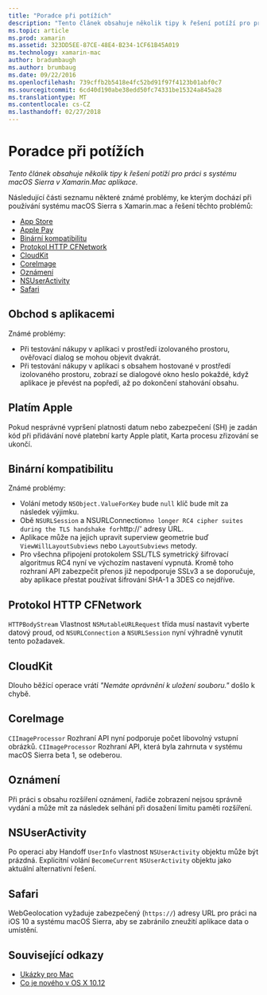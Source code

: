 ```yaml
---
title: "Poradce při potížích"
description: "Tento článek obsahuje několik tipy k řešení potíží pro práci s systému macOS Sierra v Xamarin.Mac aplikace."
ms.topic: article
ms.prod: xamarin
ms.assetid: 323DD5EE-87CE-48E4-B234-1CF61B45A019
ms.technology: xamarin-mac
author: bradumbaugh
ms.author: brumbaug
ms.date: 09/22/2016
ms.openlocfilehash: 739cffb2b5418e4fc52bd91f97f4123b01abf0c7
ms.sourcegitcommit: 6cd40d190abe38edd50fc74331be15324a845a28
ms.translationtype: MT
ms.contentlocale: cs-CZ
ms.lasthandoff: 02/27/2018
---
```

# <a name="troubleshooting"></a>Poradce při potížích

_Tento článek obsahuje několik tipy k řešení potíží pro práci s systému macOS Sierra v Xamarin.Mac aplikace._

Následující části seznamu některé známé problémy, ke kterým dochází při používání systému macOS Sierra s Xamarin.mac a řešení těchto problémů:

- [App Store](#App-Store)
- [Apple Pay](#Apple-Pay)
- [Binární kompatibilitu](#Binary-Compatibility)
- [Protokol HTTP CFNetwork](#CFNetwork-HTTP-Protocol)
- [CloudKit](#CloudKit)
- [CoreImage](#CoreImage)
- [Oznámení](#Notifications)
- [NSUserActivity](#NSUserActivity)
- [Safari](#Safari)

<a name="App-Store" />

## <a name="app-store"></a>Obchod s aplikacemi

Známé problémy:

- Při testování nákupy v aplikaci v prostředí izolovaného prostoru, ověřovací dialog se mohou objevit dvakrát.
- Při testování nákupy v aplikaci s obsahem hostované v prostředí izolovaného prostoru, zobrazí se dialogové okno heslo pokaždé, když aplikace je převést na popředí, až po dokončení stahování obsahu.

<a name="Apple-Pay" />

## <a name="apple-pay"></a>Platím Apple

Pokud nesprávné vypršení platnosti datum nebo zabezpečení (SH) je zadán kód při přidávání nové platební karty Apple platit, Karta procesu zřizování se ukončí.

<a name="Binary-Compatibility" />

## <a name="binary-compatibility"></a>Binární kompatibilitu

Známé problémy:

- Volání metody `NSObject.ValueForKey` bude `null` klíč bude mít za následek výjimku.
- Obě `NSURLSession` a NSURLConnection` no longer RC4 cipher suites during the TLS handshake for `http://' adresy URL.
- Aplikace může na jejich upravit superview geometrie buď `ViewWillLayoutSubviews` nebo `LayoutSubviews` metody.
- Pro všechna připojení protokolem SSL/TLS symetrický šifrovací algoritmus RC4 nyní ve výchozím nastavení vypnutá. Kromě toho rozhraní API zabezpečit přenos již nepodporuje SSLv3 a se doporučuje, aby aplikace přestat používat šifrování SHA-1 a 3DES co nejdříve.

<a name="CFNetwork-HTTP-Protocol" />

## <a name="cfnetwork-http-protocol"></a>Protokol HTTP CFNetwork

`HTTPBodyStream` Vlastnost `NSMutableURLRequest` třída musí nastavit vyberte datový proud, od `NSURLConnection` a `NSURLSession` nyní výhradně vynutit tento požadavek.

<a name="CloudKit" />

## <a name="cloudkit"></a>CloudKit

Dlouho běžící operace vrátí _"Nemáte oprávnění k uložení souboru."_ došlo k chybě.

<a name="CoreImage" />

## <a name="coreimage"></a>CoreImage

`CIImageProcessor` Rozhraní API nyní podporuje počet libovolný vstupní obrázků. `CIImageProcessor` Rozhraní API, která byla zahrnuta v systému macOS Sierra beta 1, se odeberou.

<a name="Notifications" />

## <a name="notifications"></a>Oznámení

Při práci s obsahu rozšíření oznámení, řadiče zobrazení nejsou správně vydání a může mít za následek selhání při dosažení limitu paměti rozšíření.

<a name="NSUserActivity" />

## <a name="nsuseractivity"></a>NSUserActivity

Po operaci aby Handoff `UserInfo` vlastnost `NSUserActivity` objektu může být prázdná. Explicitní volání `BecomeCurrent` `NSUserActivity` objektu jako aktuální alternativní řešení.

<a name="Safari" />

## <a name="safari"></a>Safari

WebGeolocation vyžaduje zabezpečený (`https://`) adresy URL pro práci na iOS 10 a systému macOS Sierra, aby se zabránilo zneužití aplikace data o umístění.







## <a name="related-links"></a>Související odkazy

- [Ukázky pro Mac](https://developer.xamarin.com/samples/mac/)
- [Co je nového v OS X 10.12](https://developer.apple.com/library/prerelease/content/releasenotes/MacOSX/WhatsNewInOSX/Articles/OSXv10.html#//apple_ref/doc/uid/TP40017145-SW1)
